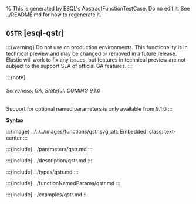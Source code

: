 % This is generated by ESQL's AbstractFunctionTestCase. Do no edit it. See ../README.md for how to regenerate it.

## `QSTR` [esql-qstr]
:::{warning}
Do not use on production environments. This functionality is in technical preview and
may be changed or removed in a future release. Elastic will work to fix any issues, but features in technical preview
are not subject to the support SLA of official GA features.
:::

:::{note}
###### Serverless: GA, Stateful: COMING 9.1.0
Support for optional named parameters is only available from 9.1.0
:::

**Syntax**

:::{image} ../../../images/functions/qstr.svg
:alt: Embedded
:class: text-center
:::


:::{include} ../parameters/qstr.md
:::

:::{include} ../description/qstr.md
:::

:::{include} ../types/qstr.md
:::

:::{include} ../functionNamedParams/qstr.md
:::

:::{include} ../examples/qstr.md
:::
